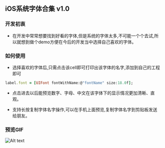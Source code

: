 ## iOS系统字体合集 v1.0


### 开发初衷
- 在开发中常常想要找到好看的字体,但是系统的字体太多,不可能一个个去试,所以就想到做个demo方便在今后的开发当中选择自己喜欢的字体。

### 如何使用
- 选择喜欢的字体后,只需点击该cell即可打印出该字体的名字,添加到自己的工程即可
``` ruby
label.font = [UIFont fontWithName:@"fontName" size:18.0f];
```
- 点击进去以后能预览数字、字母、中文在该字体下的显示情况更加清晰、直观。

- 支持长按复制字体名字操作,可以在手机上面预览,复制字体名字到剪贴板发送给朋友。





### 预览GIF


![Alt text](http://ww2.sinaimg.cn/large/70421ae5jw1f65i4cho4kg20df0j8kjn.gif)
